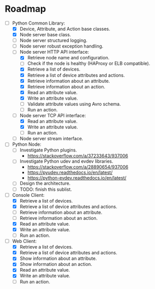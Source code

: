 # Roadmap

- [ ] Python Common Library:
  - [x] Device, Attribute, and Action base classes.
  - [x] Node server base class.
  - [ ] Node server structured logging.
  - [ ] Node server robust exception handling.
  - [ ] Node server HTTP API interface:
    - [x] Retrieve node name and configuration.
    - [ ] Check if the node is healthy (HAProxy or ELB compatible).
    - [x] Retrieve a list of devices.
    - [x] Retrieve a list of device attributes and actions.
    - [x] Retrieve information about an attribute.
    - [x] Retrieve information about an action.
    - [x] Read an attribute value.
    - [x] Write an attribute value.
    - [ ] Validate attribute values using Avro schema.
    - [ ] Run an action.
  - [ ] Node server TCP API interface:
    - [x] Read an attribute value.
    - [x] Write an attribute value.
    - [ ] Run an action.
  - [ ] Node server stream interface.
- [ ] Python Node:
  - [ ] Investigate Python plugins.
    * https://stackoverflow.com/a/37233643/937006
  - [ ] Investigate Python udev and evdev libraries.
    * https://stackoverflow.com/a/28890654/937006
    * https://pyudev.readthedocs.io/en/latest/
    * https://python-evdev.readthedocs.io/en/latest/
  - [ ] Design the architecture.
  - [ ] TODO: finish this sublist.
- [ ] Console Client:
  - [x] Retrieve a list of devices.
  - [x] Retrieve a list of device attributes and actions.
  - [ ] Retrieve information about an attribute.
  - [ ] Retrieve information about an action.
  - [x] Read an attribute value.
  - [x] Write an attribute value.
  - [ ] Run an action.
- [ ] Web Client:
  - [x] Retrieve a list of devices.
  - [x] Retrieve a list of device attributes and actions.
  - [x] Show information about an attribute.
  - [x] Show information about an action.
  - [x] Read an attribute value.
  - [x] Write an attribute value.
  - [ ] Run an action.

